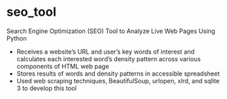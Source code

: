 # seo_tool
Search Engine Optimization (SEO) Tool to Analyze Live Web Pages Using Python

- Receives a website’s URL and user’s key words of interest and calculates each interested word’s density pattern across various components of HTML web page
- Stores results of words and density patterns in accessible spreadsheet
- Used web scraping techniques, BeautifulSoup, urlopen, xlrd, and sqlite 3 to develop this tool
